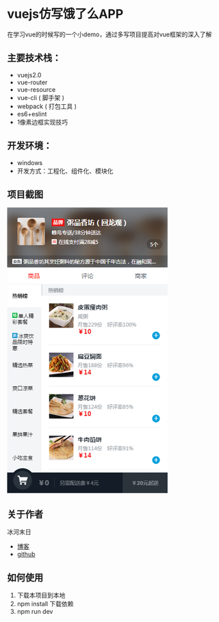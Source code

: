 # vuejs仿写饿了么APP

在学习vue的时候写的一个小demo，通过多写项目提高对vue框架的深入了解

## 主要技术栈：
* vuejs2.0
* vue-router
* vue-resource
* vue-cli ( 脚手架 )
* webpack ( 打包工具 )
* es6+eslint
* 1像素边框实现技巧

## 开发环境：
* windows
* 开发方式：工程化、组件化、模块化

## 项目截图
![image](https://github.com/liaojunhao/ele/blob/master/screenshot/photo1.png)


## 关于作者
冰河末日
* [博客](http://www.cnblogs.com/jingxuan/)
* [github](https://github.com/liaojunhao)


## 如何使用
1. 下载本项目到本地
2. npm install 下载依赖
3. npm run dev
